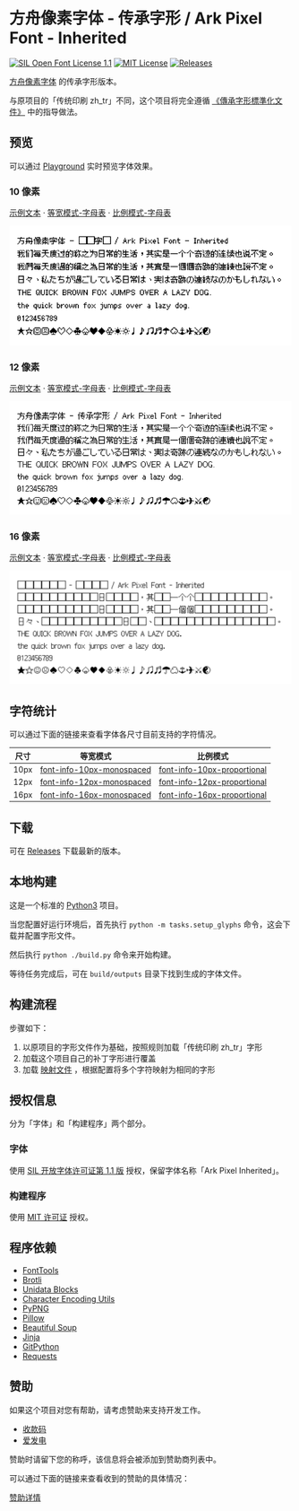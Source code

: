 # 方舟像素字体 - 传承字形 / Ark Pixel Font - Inherited

[![SIL Open Font License 1.1](https://img.shields.io/badge/license-OFL--1.1-orange)](https://scripts.sil.org/OFL)
[![MIT License](https://img.shields.io/badge/license-MIT-green)](https://opensource.org/licenses/MIT)
[![Releases](https://img.shields.io/github/v/release/TakWolf/ark-pixel-font-inherited)](https://github.com/TakWolf/ark-pixel-font-inherited/releases)

[方舟像素字体](https://github.com/TakWolf/ark-pixel-font) 的传承字形版本。

与原项目的「传统印刷 zh_tr」不同，这个项目将完全遵循 [《傳承字形標準化文件》](https://github.com/ichitenfont/inheritedglyphs) 中的指导做法。

## 预览

可以通过 [Playground](https://ark-pixel-font-inherited.takwolf.com/playground.html) 实时预览字体效果。

### 10 像素

[示例文本](https://ark-pixel-font-inherited.takwolf.com/demo-10px.html) · [等宽模式-字母表](https://ark-pixel-font-inherited.takwolf.com/alphabet-10px-monospaced.html) · [比例模式-字母表](https://ark-pixel-font-inherited.takwolf.com/alphabet-10px-proportional.html)

![preview-10px](docs/preview-10px.png)

### 12 像素

[示例文本](https://ark-pixel-font-inherited.takwolf.com/demo-12px.html) · [等宽模式-字母表](https://ark-pixel-font-inherited.takwolf.com/alphabet-12px-monospaced.html) · [比例模式-字母表](https://ark-pixel-font-inherited.takwolf.com/alphabet-12px-proportional.html)

![preview-12px](docs/preview-12px.png)

### 16 像素

[示例文本](https://ark-pixel-font-inherited.takwolf.com/demo-16px.html) · [等宽模式-字母表](https://ark-pixel-font-inherited.takwolf.com/alphabet-16px-monospaced.html) · [比例模式-字母表](https://ark-pixel-font-inherited.takwolf.com/alphabet-16px-proportional.html)

![preview-16px](docs/preview-16px.png)

## 字符统计

可以通过下面的链接来查看字体各尺寸目前支持的字符情况。

| 尺寸 | 等宽模式 | 比例模式 |
|---|---|---|
| 10px | [font-info-10px-monospaced](docs/font-info-10px-monospaced.md) | [font-info-10px-proportional](docs/font-info-10px-proportional.md) |
| 12px | [font-info-12px-monospaced](docs/font-info-12px-monospaced.md) | [font-info-12px-proportional](docs/font-info-12px-proportional.md) |
| 16px | [font-info-16px-monospaced](docs/font-info-16px-monospaced.md) | [font-info-16px-proportional](docs/font-info-16px-proportional.md) |

## 下载

可在 [Releases](https://github.com/TakWolf/ark-pixel-font-inherited/releases) 下载最新的版本。

## 本地构建

这是一个标准的 [Python3](https://www.python.org) 项目。

当您配置好运行环境后，首先执行 `python -m tasks.setup_glyphs` 命令，这会下载并配置字形文件。

然后执行 `python ./build.py` 命令来开始构建。

等待任务完成后，可在 `build/outputs` 目录下找到生成的字体文件。

## 构建流程

步骤如下：

1. 以原项目的字形文件作为基础，按照规则加载「传统印刷 zh_tr」字形
2. 加载这个项目自己的补丁字形进行覆盖
3. 加载 [映射文件](assets/glyphs/mapping.toml) ，根据配置将多个字符映射为相同的字形

## 授权信息

分为「字体」和「构建程序」两个部分。

### 字体

使用 [SIL 开放字体许可证第 1.1 版](LICENSE-OFL) 授权，保留字体名称「Ark Pixel Inherited」。

### 构建程序

使用 [MIT 许可证](LICENSE-MIT) 授权。

## 程序依赖

- [FontTools](https://github.com/fonttools/fonttools)
- [Brotli](https://github.com/google/brotli)
- [Unidata Blocks](https://github.com/TakWolf/unidata-blocks)
- [Character Encoding Utils](https://github.com/TakWolf/character-encoding-utils)
- [PyPNG](https://gitlab.com/drj11/pypng)
- [Pillow](https://github.com/python-pillow/Pillow)
- [Beautiful Soup](https://www.crummy.com/software/BeautifulSoup/)
- [Jinja](https://github.com/pallets/jinja)
- [GitPython](https://github.com/gitpython-developers/GitPython)
- [Requests](https://github.com/psf/requests)

## 赞助

如果这个项目对您有帮助，请考虑赞助来支持开发工作。

- [收款码](https://github.com/TakWolf/TakWolf/blob/master/payment-qr-codes.md)
- [爱发电](https://afdian.net/@takwolf)

赞助时请留下您的称呼，该信息将会被添加到赞助商列表中。

可以通过下面的链接来查看收到的赞助的具体情况：

[赞助详情](https://github.com/TakWolf/TakWolf/blob/master/sponsors.md)
